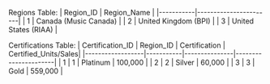 Regions Table:
| Region_ID | Region_Name           |
|-----------|-----------------------|
| 1         | Canada (Music Canada) |
| 2         | United Kingdom (BPI)  |
| 3         | United States (RIAA)  |

Certifications Table:
| Certification_ID | Region_ID | Certification | Certified_Units/Sales|
|------------------|-----------|---------------|----------------------|
| 1                | 1         | Platinum      | 100,000              |
| 2                | 2         | Silver        | 60,000               |
| 3                | 3         | Gold          | 559,000              |